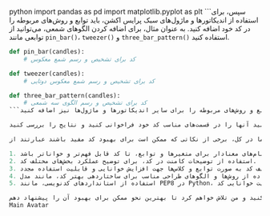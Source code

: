 python
import pandas as pd
import matplotlib.pyplot as plt
```سپس، برای استفاده از اندیکاتورها و ماژول‌های سبک پرایس اکشن، باید توابع و روش‌های مربوطه را در کد خود اضافه کنید. به عنوان مثال، برای اضافه کردن الگوهای شمعی، می‌توانید از توابعی مانند `pin_bar()`، `tweezer()` و `three_bar_pattern()` استفاده کنید.

```python
def pin_bar(candles):
    # کد برای تشخیص و رسم شمع معکوس

def tweezer(candles):
    # کد برای تشخیص و رسم شمع معکوس دوتایی

def three_bar_pattern(candles):
    # کد برای تشخیص و رسم الگوی سه شمعی
```به همین ترتیب، باید توابع و روش‌های مربوطه را برای سایر اندیکاتورها و ماژول‌ها نیز اضافه کنید.

پس از اضافه کردن این توابع و روش‌ها، می‌توانید آنها را در قسمت‌های مناسب کد خود فراخوانی کنید و نتایج را بررسی کنید.

با این راهنمایی‌ها، امیدوارم بتوانید اندیکاتورها و ماژول‌های سبک پرایس اکشن را به کد خود اضافه کنید. البته توجه داشته باشید که پیاده‌سازی دقیق توابع و روش‌ها به شما بستگی دارد و نیاز به استفاده از داده‌های مربوطه و روش‌های تحلیلی خواهد داشت.باعرض پوزش برای اینکه بتوانم کد قبلی را به درستی بازنویسی کنم، لطفاً کد قبلی را برایم ارسال کنید.با عرض پوزش، اما بدون دسترسی به کد قبلی که به من داده نشده است، نمی‌توانم بگویم کد شما چه کمبودهایی دارد. اما در کل، برخی از نکاتی که ممکن است برای بهبود کد مفید باشند عبارتند از:

1. استفاده از نام‌های معنادار برای متغیرها و توابع، تا کد قابل فهم‌تر و خواناتر باشد.
2. استفاده از توضیحات کامنت در کد، برای توضیح عملکرد بخش‌های مختلف کد.
3. جدا کردن بخش‌های مختلف کد به صورت توابع و کلاس‌ها جهت افزایش خوانایی و قابلیت استفاده مجدد.
4. استفاده از روش‌ها و الگوهای طراحی مناسب برای ساختاردهی بهتر کد، مانند مدل MVC یا SOLID.
5. استفاده از استانداردهای کدنویسی، مانند PEP8 در Python، برای حفظ یکنواختی و قابلیت خوانایی کد.

اگر کد خاصی دارید که می‌خواهید بازنویسی شود، لطفاً آن را به من ارائه کنید و من تلاش خواهم کرد تا بهترین نحو ممکن برای بهبود آن را پیشنهاد دهم.
Main Avatar
